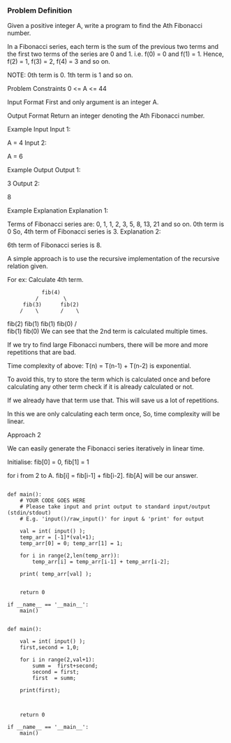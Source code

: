 ### Problem Definition

Given a positive integer A, write a program to find the Ath Fibonacci number.

In a Fibonacci series, each term is the sum of the previous two terms and the first two terms of the series are 0 and 1. i.e. f(0) = 0 and f(1) = 1. Hence, f(2) = 1, f(3) = 2, f(4) = 3 and so on.

NOTE: 0th term is 0. 1th term is 1 and so on.



Problem Constraints
0 <= A <= 44



Input Format
First and only argument is an integer A.



Output Format
Return an integer denoting the Ath Fibonacci number.



Example Input
Input 1:

 A = 4
Input 2:

 A = 6


Example Output
Output 1:

 3
Output 2:

 8


Example Explanation
Explanation 1:

 Terms of Fibonacci series are: 0, 1, 1, 2, 3, 5, 8, 13, 21 and so on.
 0th term is 0 So, 4th term of Fibonacci series is 3. 
Explanation 2:

 6th term of Fibonacci series is 8.
 
 
 A simple approach is to use the recursive implementation of the recursive relation given.

For ex: Calculate 4th term.

               fib(4)   
             /        \     
         fib(3)      fib(2)
        /    \       /    \     
  fib(2)   fib(1)  fib(1) fib(0)
  /     \
fib(1) fib(0)
We can see that the 2nd term is calculated multiple times.

If we try to find large Fibonacci numbers, there will be more and more repetitions that are bad.

Time complexity of above: T(n) = T(n-1) + T(n-2) is exponential.

To avoid this, try to store the term which is calculated once and before calculating any other term check if it is already calculated or not.

If we already have that term use that. This will save us a lot of repetitions.

In this we are only calculating each term once, So, time complexity will be linear.

Approach 2

We can easily generate the Fibonacci series iteratively in linear time.

Initialise: fib[0] = 0, fib[1] = 1

for i from 2 to A.
    fib[i] = fib[i-1] + fib[i-2].
fib[A] will be our answer.


```

def main():
    # YOUR CODE GOES HERE
    # Please take input and print output to standard input/output (stdin/stdout)
    # E.g. 'input()/raw_input()' for input & 'print' for output
    
    val = int( input() );
    temp_arr = [-1]*(val+1);
    temp_arr[0] = 0; temp_arr[1] = 1;

    for i in range(2,len(temp_arr)):
        temp_arr[i] = temp_arr[i-1] + temp_arr[i-2];
    
    print( temp_arr[val] );


    return 0

if __name__ == '__main__':
    main()

```


```

def main():
    
    val = int( input() );
    first,second = 1,0;

    for i in range(2,val+1):
        summ =  first+second;
        second = first;
        first  = summ;
        
    print(first);
        


    return 0

if __name__ == '__main__':
    main()

```
